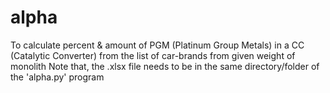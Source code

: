 # alpha
To calculate percent &amp; amount of PGM (Platinum Group Metals) in a CC (Catalytic Converter) from the list of car-brands from given weight of monolith
Note that, the .xlsx file needs to be in the same directory/folder of the 'alpha.py' program
